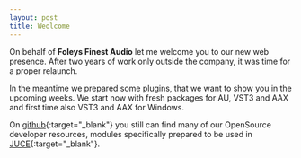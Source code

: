 ```yaml
---
layout: post
title: Weolcome
---
```


On behalf of **Foleys Finest Audio** let me welcome you to our new web presence. After two years of work only outside the company, it was time for a proper relaunch.

In the meantime we prepared some plugins, that we want to show you in the upcoming weeks. We start now with fresh packages for AU, VST3 and AAX and first time also VST3 and AAX for Windows.

On [github](https://github.com/ffAudio/){:target="_blank"} you still can find many of our OpenSource developer resources, modules specifically prepared to be used in [JUCE](https://juce.com){:target="_blank"}.
